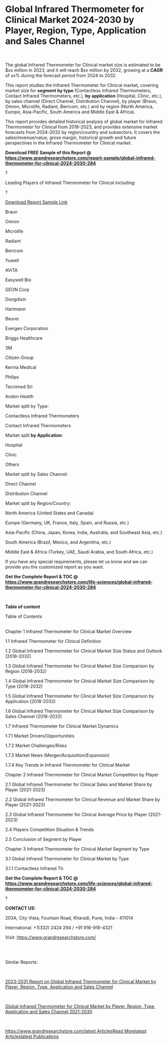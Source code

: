 <h1>Global Infrared Thermometer for Clinical Market 2024-2030 by Player, Region, Type, Application and Sales Channel</h1><br/><p>The global Infrared Thermometer for Clinical market size is estimated to be $xx million in 2023, and it will reach $xx million by 2032, growing at a <strong>CAGR</strong> of xx% during the forecast period from 2024 to 2032.</p>
 
 
 
 <p>This report studies the Infrared Thermometer for Clinical market, covering market size for <strong>segment by type</strong> (Contactless Infrared Thermometers, Contact Infrared Thermometers, etc.), <strong>by application</strong> (Hospital, Clinic, etc.), by sales channel (Direct Channel, Distribution Channel), by player (Braun, Omron, Microlife, Radiant, Berrcom, etc.) and by region (North America, Europe, Asia-Pacific, South America and Middle East & Africa).</p>
 
 
 
 <p>This report provides detailed historical analysis of global market for Infrared Thermometer for Clinical from 2018-2023, and provides extensive market forecasts from 2024-2032 by region/country and subsectors. It covers the sales/revenue/value, gross margin, historical growth and future perspectives in the Infrared Thermometer for Clinical market.</p>
 
 
 
 <div><b>Download FREE Sample of this Report @ <a href="https://www.grandresearchstore.com/report-sample/global-infrared-thermometer-for-clinical-2024-2030-284">https://www.grandresearchstore.com/report-sample/global-infrared-thermometer-for-clinical-2024-2030-284</a></b></div>
 
 
 
 <p>? </p>
 
 
 
 <p>Leading Players of Infrared Thermometer for Clinical including:</p>
 
 
 
 <p>? </p>
 
 
 
 <p><a href="https://www.grandresearchstore.com/mr-admin/report-sample/global-infrared-thermometer-for-clinical-2024-2030-284">Download Report Sample Link</a></p>
 
 
 
 <p>Braun</p>
 
 
 
 <p>Omron</p>
 
 
 
 <p>Microlife</p>
 
 
 
 <p>Radiant</p>
 
 
 
 <p>Berrcom</p>
 
 
 
 <p>Yuwell</p>
 
 
 
 <p>AViTA</p>
 
 
 
 <p>Easywell Bio</p>
 
 
 
 <p>GEON Corp</p>
 
 
 
 <p>Dongdixin</p>
 
 
 
 <p>Hartmann</p>
 
 
 
 <p>Beurer</p>
 
 
 
 <p>Exergen Corporation</p>
 
 
 
 <p>Briggs Healthcare</p>
 
 
 
 <p>3M</p>
 
 
 
 <p>Citizen Group</p>
 
 
 
 <p>Kerma Medical</p>
 
 
 
 <p>Philips</p>
 
 
 
 <p>Tecnimed Srl</p>
 
 
 
 <p>Andon Health</p>
 
 
 
 <p>Market split by Type:</p>
 
 
 
 <p>Contactless Infrared Thermometers</p>
 
 
 
 <p>Contact Infrared Thermometers</p>
 
 
 
 <p>Market split <strong>by Application</strong>:</p>
 
 
 
 <p>Hospital</p>
 
 
 
 <p>Clinic</p>
 
 
 
 <p>Others</p>
 
 
 
 <p>Market split by Sales Channel:</p>
 
 
 
 <p>Direct Channel</p>
 
 
 
 <p>Distribution Channel</p>
 
 
 
 <p>Market split by Region/Country:</p>
 
 
 
 <p>North America (United States and Canada)</p>
 
 
 
 <p>Europe (Germany, UK, France, Italy, Spain, and Russia, etc.)</p>
 
 
 
 <p>Asia-Pacific (China, Japan, Korea, India, Australia, and Southeast Asia, etc.)</p>
 
 
 
 <p>South America (Brazil, Mexico, and Argentina, etc.)</p>
 
 
 
 <p>Middle East & Africa (Turkey, UAE, Saudi Arabia, and South Africa, etc.)</p>
 
 
 
 <p>If you have any special requirements, please let us know and we can provide you the customized report as you want.</p>
 
 
 
 <div><b>Get the Complete Report & TOC @ <a href="https://www.grandresearchstore.com/life-sciences/global-infrared-thermometer-for-clinical-2024-2030-284">https://www.grandresearchstore.com/life-sciences/global-infrared-thermometer-for-clinical-2024-2030-284</a></b></div>
 
 
 
 <p><br />
 
 <b>Table of content</b></p>
 
 
 
 <p>Table of Contents<br />
 
 <br />
 
 Chapter 1 Infrared Thermometer for Clinical Market Overview<br />
 
 1.1 Infrared Thermometer for Clinical Definition<br />
 
 1.2 Global Infrared Thermometer for Clinical Market Size Status and Outlook (2018-2032)<br />
 
 1.3 Global Infrared Thermometer for Clinical Market Size Comparison by Region (2018-2032)<br />
 
 1.4 Global Infrared Thermometer for Clinical Market Size Comparison by Type (2018-2032)<br />
 
 1.5 Global Infrared Thermometer for Clinical Market Size Comparison by Application (2018-2032)<br />
 
 1.6 Global Infrared Thermometer for Clinical Market Size Comparison by Sales Channel (2018-2032)<br />
 
 1.7 Infrared Thermometer for Clinical Market Dynamics<br />
 
 1.7.1 Market Drivers/Opportunities<br />
 
 1.7.2 Market Challenges/Risks<br />
 
 1.7.3 Market News (Merger/Acquisition/Expansion)<br />
 
 1.7.4 Key Trends in Infrared Thermometer for Clinical Market<br />
 
 Chapter 2 Infrared Thermometer for Clinical Market Competition by Player<br />
 
 2.1 Global Infrared Thermometer for Clinical Sales and Market Share by Player (2021-2023)<br />
 
 2.2 Global Infrared Thermometer for Clinical Revenue and Market Share by Player (2021-2023)<br />
 
 2.3 Global Infrared Thermometer for Clinical Average Price by Player (2021-2023)<br />
 
 2.4 Players Competition Situation & Trends<br />
 
 2.5 Conclusion of Segment by Player<br />
 
 Chapter 3 Infrared Thermometer for Clinical Market Segment by Type<br />
 
 3.1 Global Infrared Thermometer for Clinical Market by Type<br />
 
 3.1.1 Contactless Infrared Th</p>
 
 
 
 <div><b>Get the Complete Report & TOC @ <a href="https://www.grandresearchstore.com/life-sciences/global-infrared-thermometer-for-clinical-2024-2030-284">https://www.grandresearchstore.com/life-sciences/global-infrared-thermometer-for-clinical-2024-2030-284</a></b></div>
 
 
 
 <p>? </p>
 
 
 
 <p><b>CONTACT US:</b><br />
 
 203A, City Vista, Fountain Road, Kharadi, Pune, India - 411014<br />
 
 International: +1(332) 2424 294 / +91 916-916-4321<br />
 
 Visit: <a href="https://www.grandresearchstore.com/">https://www.grandresearchstore.com/</a><br />
 
 <br />
 
 <br />
 
 Similar Reports:<br />
 
 <br />
 
 <a href="https://www.grandresearchstore.com/life-sciences/global-on-infrared-thermometer-for-clinical-2023-2031-717">2023-2031 Report on Global Infrared Thermometer for Clinical Market by Player, Region, Type, Application and Sales Channel</a><br />
 
 <br />
 
 <a href="https://www.grandresearchstore.com/life-sciences/global-infrared-thermometer-for-clinical-2021-2030-927">Global Infrared Thermometer for Clinical Market by Player, Region, Type, Application and Sales Channel 2021-2030</a><br />
 
 <br />
 
 <a href="https://gyeongbokgung.com">https://www.grandresearchstore.com/</a><a href="https://hallyeomaritime.com">latest Articles</a><a href="https://jingwansa.com">Read More</a><a href="https://nguoiviet.jp/">latest Articles</a><a href="https://www.intelmarketresearch.com/">latest Publications</a></p>